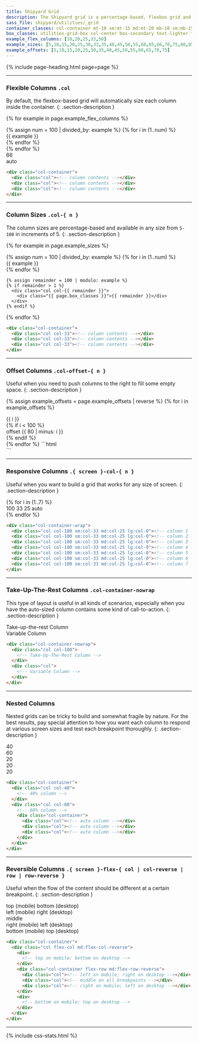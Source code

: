 ```yaml
---
title: Shipyard Grid
description: The Shipyard grid is a percentage-based, flexbox grid and is entirely responsive. Each class needs the foundational `.col` class in order to function properly, and also should be contained inside the `.col-container` as well.
sass_file: shipyard/utilities/_grid
container_classes: col-container mt-10 sm:mt-15 md:mt-20 mb-10 sm:mb-15 md:mb-20
box_classes: utilities-grid-box col-center box-secondary text-lighter text-sm strong align-center
example_flex_columns: [10,20,25,33,50]
example_sizes: [5,10,15,20,25,30,33,35,40,45,50,55,60,65,66,70,75,80,85,90,95,100]
example_offsets: [5,10,15,20,25,30,35,40,45,50,55,60,65,70,75]
---
```


{% include page-heading.html page=page %}

---

### Flexible Columns `.col`
By default, the flexbox-based grid will automatically size each column inside the container.
{: .section-description }

{% for example in page.example_flex_columns %}
  <div class="{{ page.container_classes }}">
    {% assign num = 100 | divided_by: example %}
    {% for i in (1..num) %}
      <div class="col">
        <div class="{{ page.box_classes }}">{{ example }}</div>
      </div>
    {% endfor %}
  </div>
{% endfor %}
<div class="{{ page.container_classes }}">
  <div class="col col-66 align-center">
    <div class="{{ page.box_classes }}">66</div>
  </div>
  <div class="col align-center">
    <div class="{{ page.box_classes }}">auto</div>
  </div>
</div>

```html
<div class="col-container">
  <div class="col"><!-- column contents --></div>
  <div class="col"><!-- column contents --></div>
  <div class="col"><!-- column contents --></div>
</div>
```

---

### Column Sizes `.col-{ n }`
The column sizes are percentage-based and available in any size from `5-100` in increments of 5.
{: .section-description }

{% for example in page.example_sizes %}
  <div class="{{ page.container_classes }}">
    {% assign num = 100 | divided_by: example %}
    {% for i in (1..num) %}
      <div class="col col-{{ example }}">
        <div class="{{ page.box_classes }}">{{ example }}</div>
      </div>
    {% endfor %}

    {% assign remainder = 100 | modulo: example %}
    {% if remainder > 1 %}
      <div class="col col-{{ remainder }}">
        <div class="{{ page.box_classes }}">{{ remainder }}</div>
      </div>
    {% endif %}
  </div>
{% endfor %}

```html
<div class="col-container">
  <div class="col col-33"><!-- column contents --></div>
  <div class="col col-33"><!-- column contents --></div>
  <div class="col col-33"><!-- column contents --></div>
</div>
```

---

### Offset Columns `.col-offset-{ n }`
Useful when you need to push columns to the right to fill some empty space.
{: .section-description }

{% assign example_offsets = page.example_offsets | reverse %}
{% for i in example_offsets %}
  <div class="{{ page.container_classes }}">
    <div class="col col-{{ i }}">
      <div class="{{ page.box_classes }}">{{ i }}</div>
    </div>
    {% if i < 100 %}
      <div class="col col-20 col-offset-{{ 80 | minus: i }}">
        <div class="{{ page.box_classes }}">offset {{ 80 | minus: i }}</div>
      </div>
    {% endif %}
  </div>
{% endfor %}
```html
<div class="col-container">
  <div class="col col-70"><!-- column contents --></div>
  <div class="col col-20 col-offset-10"><!-- column contents --></div>
</div>
```

---

### Responsive Columns `.{ screen }-col-{ n }`
Useful when you want to build a grid that works for any size of screen.
{: .section-description }

<div class="{{ page.container_classes }}">
  {% for i in (1..7) %}
    <div class="col col-100 sm:col-33 md:col-25 lg:col-0">
      <div class="{{ page.box_classes }}">
        <span class="display-block sm:display-none">100</span>
        <span class="display-none sm:display-block md:display-none">33</span>
        <span class="display-none md:display-block lg:display-none">25</span>
        <span class="display-none lg:display-block">auto</span>
      </div>
    </div>
  {% endfor %}
</div>

```html
<div class="col-container-wrap">
  <div class="col col-100 sm:col-33 md:col-25 lg:col-0"><!-- column 1 --></div>
  <div class="col col-100 sm:col-33 md:col-25 lg:col-0"><!-- column 2 --></div>
  <div class="col col-100 sm:col-33 md:col-25 lg:col-0"><!-- column 3 --></div>
  <div class="col col-100 sm:col-33 md:col-25 lg:col-0"><!-- column 4 --></div>
  <div class="col col-100 sm:col-33 md:col-25 lg:col-0"><!-- column 5 --></div>
  <div class="col col-100 sm:col-33 md:col-25 lg:col-0"><!-- column 6 --></div>
  <div class="col col-100 sm:col-33 md:col-25 lg:col-0"><!-- column 7 --></div>
</div>
```

---

### Take-Up-The-Rest Columns `.col-container-nowrap`
This type of layout is useful in all kinds of scenarios, especially when you have the auto-sized column contains some kind of call-to-action.
{: .section-description }

<div class="{{ page.container_classes | replace: 'col-container', 'col-container-nowrap' }}">
  <div class="col col-100">
    <div class="{{ page.box_classes }}">Take-up-the-rest Column</div>
  </div>
  <div class="col">
    <div class="white-space-nowrap {{ page.box_classes }}">Variable Column</div>
  </div>
</div>

```html
<div class="col-container-nowrap">
  <div class="col col-100">
    <!-- Take-Up-The-Rest Column -->
  </div>
  <div class="col">
    <!-- Variable Column -->
  </div>
</div>
```

---

### Nested Columns
Nested grids can be tricky to build and somewhat fragile by nature. For the best results, pay special attention to how you want each column to respond at various screen sizes and test each breakpoint thoroughly.
{: .section-description }

<div class="{{ page.container_classes }}">
  <div class="col col-40 display-flex">
    <div class="{{ page.box_classes }}">40</div>
  </div>
  <div class="col col-60">
    <div class="{{ page.box_classes }} mb-10 sm:mb-15 md:mb-20">60</div>
    <div class="col-container">
      <div class="col"><div class="{{ page.box_classes }}">20</div></div>
      <div class="col"><div class="{{ page.box_classes }}">20</div></div>
      <div class="col"><div class="{{ page.box_classes }}">20</div></div>
    </div>
  </div>
</div>

```html
<div class="col-container">
  <div class="col col-40">
    <!-- 40% column -->
  </div>
  <div class="col col-60">
    <!-- 60% column -->
    <div class="col-container">
      <div class="col"><!-- auto column --></div>
      <div class="col"><!-- auto column --></div>
      <div class="col"><!-- auto column --></div>
    </div>
  </div>
</div>
```

---

### Reversible Columns `.{ screen }-flex-{ col | col-reverse | row | row-reverse }`
Useful when the flow of the content should be different at a certain breakpoint.
{: .section-description }

<div class="{{ page.container_classes }}">
  <div class="col flex-col md:flex-col-reverse">
    <div class="{{ page.box_classes }} bg-teal-lighter">
      <span class="teal-darker display-inline md:display-none">top (mobile)</span>
      <span class="teal-darker display-none md:display-inline">bottom (desktop)</span>
    </div>
    <div class="col-container mt-10 md:mt-15 mb-10 md:mb-15 flex-row md:flex-row-reverse">
      <div class="col">
        <div class="{{ page.box_classes }} bg-blue-lighter">
          <span class="blue-darker display-inline md:display-none">left (mobile)</span>
          <span class="blue-darker display-none md:display-inline">right (desktop)</span>
        </div>
      </div>
      <div class="col">
        <div class="{{ page.box_classes }} bg-green-lighter">
          <span class="green-darker">middle</span>
        </div>
      </div>
      <div class="col">
        <div class="{{ page.box_classes }} bg-yellow-lighter">
          <span class="yellow-darker display-inline md:display-none">right (mobile)</span>
          <span class="yellow-darker display-none md:display-inline">left (desktop)</span>
        </div>
      </div>
    </div>
    <div class="{{ page.box_classes }} bg-orange-lightest">
      <span class="orange-darker display-inline md:display-none">bottom (mobile)</span>
      <span class="orange-darker display-none md:display-inline">top (desktop)</span>
    </div>
  </div>
</div>

```html
<div class="col-container">
  <div class="col flex-col md:flex-col-reverse">
    <div>
      <!-- top on mobile; bottom on desktop -->
    </div>
    <div class="col-container flex-row md:flex-row-reverse">
      <div class="col"><!-- left on mobile; right on desktop --></div>
      <div class="col"><!-- middle on all breakpoints --></div>
      <div class="col"><!-- right on mobile; left on desktop --></div>
    </div>
    <div>
      <!-- bottom on mobile; top on desktop -->
    </div>
  </div>
</div>
```

---

{% include css-stats.html %}
